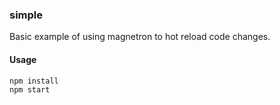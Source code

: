 ### simple
Basic example of using magnetron to hot reload code changes.

#### Usage

```
npm install
npm start
```
